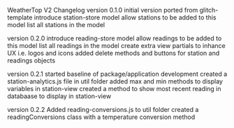 WeatherTop V2 Changelog
version 0.1.0
initial version ported from glitch-template
introduce station-store model
allow stations to be added to this model
list all stations in the model

version 0.2.0
introduce reading-store model
allow readings to be added to this model
list all readings in the model
create extra view partials to inhance UX i.e. logos and icons
added delete methods and buttons for station and readings objects

version 0.2.1
started baseline of package/application development
created a station-analytics.js file in util folder
added max and min methods to display variables in station-view
created a method to show most recent reading in databaase to display in station-view

version 0.2.2
Added reading-conversions.js to util folder
created a readingConversions class with a temperature conversion method

